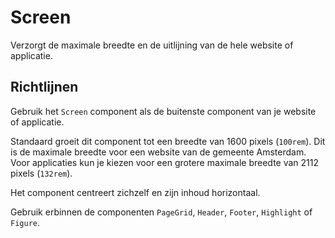 # Screen

Verzorgt de maximale breedte en de uitlijning van de hele website of applicatie.

## Richtlijnen

Gebruik het `Screen` component als de buitenste component van je website of applicatie.

Standaard groeit dit component tot een breedte van 1600 pixels (`100rem`).
Dit is de maximale breedte voor een website van de gemeente Amsterdam.
Voor applicaties kun je kiezen voor een grotere maximale breedte van 2112 pixels (`132rem`).

Het component centreert zichzelf en zijn inhoud horizontaal.

Gebruik erbinnen de componenten `PageGrid`, `Header`, `Footer`, `Highlight` of `Figure`.
